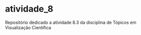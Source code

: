 # atividade_8
Repositório dedicado a atividade 8.3 da disciplina de Tópicos em Visualização Cientifica
